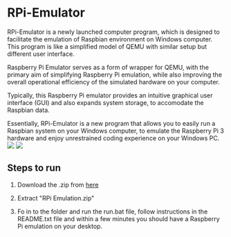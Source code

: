 # RPi-Emulator

RPi-Emulator is a newly launched computer program, which is designed to facilitate the emulation of
Raspbian environment on Windows computer. This program is like a simplified model of QEMU with
similar setup but different user interface.

Raspberry Pi Emulator serves as a form of wrapper for QEMU, with the primary aim of simplifying
Raspberry Pi emulation, while also improving the overall operational efficiency of the simulated
hardware on your computer.

Typically, this Raspberry Pi emulator provides an intuitive graphical user interface (GUI) and also
expands system storage, to accomodate the Raspbian data.

Essentially, RPi-Emulator is a new program that allows you to easily run a Raspbian system on your
Windows computer, to emulate the Raspberry Pi 3 hardware and enjoy unrestrained coding experience on
your Windows PC.
![](https://a.fsdn.com/con/app/proj/rpiqemuwindows/screenshots/raspbian%201.png/max/max/1)
![](https://a.fsdn.com/con/app/proj/rpiqemuwindows/screenshots/raspbian%202.png/max/max/1)

## Steps to run

1. Download the .zip from [here](https://sourceforge.net/projects/rpiqemuwindows/)

1. Extract "RPi Emulation.zip"

1. Fo in to the folder and run the run.bat file, follow instructions in the README.txt file and
   within a few minutes you should have a Raspberry Pi emulation on your desktop.
